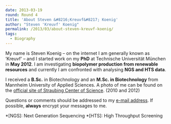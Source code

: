 ```yaml
---
date: 2013-03-19
round: Round 4
title: 'About Steven &#8216;Kreuvf&#8217; Koenig'
author: "Steven 'Kreuvf' Koenig"
permalink: /2013/03/about-steven-kreuvf-koenig/
tags:
  - Biography
---
```

My name is Steven Koenig &ndash; on the internet I am generally known as &#8216;Kreuvf&#8217; &ndash; and I started work on my **PhD** at Technische Universität München in **May 2012**. I am investigating **biopolymer production from renewable resources** and currently I am confronted with analysing **NGS and HTS data**.

I received a **B.Sc.** in Biotechnology and an **M.Sc. in Biotechnology** from Mannheim University of Applied Sciences. A photo of me can be found on the [official site of Straubing Center of Science][1]. (2010 and 2012)

Questions or comments should be addressed to my [e-mail address][2]. If possible, **always** encrypt your messages to me.

 *[NGS]: Next Generation Sequencing
 *[HTS]: High Throughput Screening

 [1]: http://www.wz-straubing.de/CBR/images/cms/mitarbeiter/WZS_-_PersonalfotoSteven_Klein.jpg "Photo of Steven Koenig"
 [2]: http://kreuvf.de/impressum.php "Imprint of Kreuvf's Homepage"
